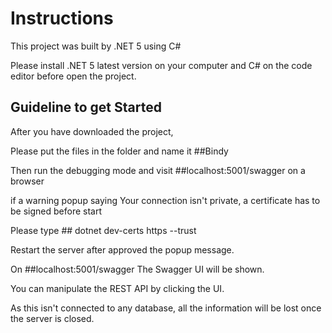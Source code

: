 # Instructions

This project was built by .NET 5 using C#

Please install .NET 5 latest version on your computer and C# on the code editor before open the project.

## Guideline to get Started

After you have downloaded the project, 

Please put the files in the folder and name it ##Bindy

Then run the debugging mode and visit ##localhost:5001/swagger on a browser

if a warning popup saying Your connection isn't private, a certificate has to be signed before start

Please type ## dotnet dev-certs https --trust

Restart the server after approved the popup message.

On ##localhost:5001/swagger The Swagger UI will be shown.

You can manipulate the REST API by clicking the UI.

As this isn't connected to any database, all the information will be lost once the server is closed.


